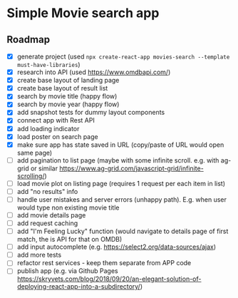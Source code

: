 # Simple Movie search app

## Roadmap

- [x] generate project (used `npx create-react-app movies-search --template must-have-libraries`)
- [x] research into API (used https://www.omdbapi.com/)
- [x] create base layout of landing page
- [x] create base layout of result list
- [x] search by movie title (happy flow)
- [x] search by movie year (happy flow)
- [x] add snapshot tests for dummy layout components
- [x] connect app with Rest API
- [x] add loading indicator
- [x] load poster on search page
- [x] make sure app has state saved in URL (copy/paste of URL would open same page)
- [ ] add pagination to list page (maybe with some infinite scroll. e.g. with ag-grid or similar https://www.ag-grid.com/javascript-grid/infinite-scrolling/)
- [ ] load movie plot on listing page (requires 1 request per each item in list)
- [ ] add "no results" info
- [ ] handle user mistakes and server errors (unhappy path). E.g. when user would type non existing movie title
- [ ] add movie details page
- [ ] add request caching
- [ ] add "I'm Feeling Lucky" function (would navigate to details page of first match, the is API for that on OMDB)
- [ ] add input autocomplete (e.g. https://select2.org/data-sources/ajax)
- [ ] add more tests
- [ ] refactor rest services - keep them separate from APP code
- [ ] publish app (e.g. via Github Pages https://skryvets.com/blog/2018/09/20/an-elegant-solution-of-deploying-react-app-into-a-subdirectory/)

